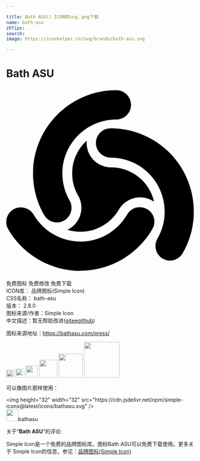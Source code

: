 ```yaml
---

title: Bath ASU() ICON转svg、png下载
name: bath-asu
zhTips: 
search: 
image: https://iconhelper.cn/svg/brands/bath-asu.svg

---
```


# Bath ASU  <small style="font-size: 60%;font-weight: 100"></small>

<div id="svg" class="svg-wrap">
<svg role="img" viewBox="0 0 24 24" xmlns="http://www.w3.org/2000/svg"><title>Bath ASU icon</title><path d="M20.984 22.265c-.33 0-.654-.088-.943-.256-.9-.52-1.21-1.67-.69-2.57 1.91-3.3.77-7.54-2.54-9.448-1.05-.604-2.23-.92-3.45-.92-.33 0-.66-.09-.942-.258-.9-.517-1.217-1.668-.69-2.566.33-.575.947-.93 1.622-.935 1.864 0 3.713.49 5.336 1.427 2.46 1.426 4.22 3.728 4.957 6.48.735 2.75.36 5.62-1.066 8.1-.33.57-.96.93-1.622.93l.04.006zm-11.478 1.31c-3.81 0-7.355-2.046-9.256-5.338-.518-.894-.207-2.044.69-2.56.873-.504 2.068-.176 2.565.686C4.737 18.498 7.033 19.82 9.5 19.82c1.202 0 2.397-.32 3.448-.926 1.037-.616 1.908-1.487 2.524-2.54.166-.285.392-.525.69-.69.857-.51 2.06-.18 2.555.676.332.57.332 1.293-.015 1.878-.932 1.622-2.284 2.96-3.906 3.907-1.623.932-3.47 1.428-5.335 1.428l.05.023zm.746-16.637C9.135 7.972 8.436 9.45 8.436 11.093c0 1.03.278 1.993.76 2.827.272.466.422.99.422 1.563 0 1.247-.736 2.33-1.79 2.825 1.46.45 3.08.315 4.51-.512.9-.525 1.593-1.247 2.073-2.072.27-.467.67-.872 1.16-1.144 1.08-.63 2.39-.524 3.35.136-.33-1.487-1.26-2.84-2.69-3.65-.88-.51-1.86-.752-2.82-.752-.54 0-1.08-.15-1.56-.42-1.08-.63-1.652-1.803-1.547-2.975l-.043.01zm-3.77 10.428c-.664 0-1.286-.36-1.623-.94-.94-1.62-1.43-3.465-1.43-5.334C3.43 5.21 8.21.424 14.1.424c1.03 0 1.872.842 1.872 1.88 0 1.035-.842 1.876-1.88 1.876-3.812 0-6.91 3.102-6.91 6.912 0 1.21.318 2.404.926 3.455.165.28.25.606.25.938 0 1.036-.84 1.878-1.88 1.878v.003z"/></svg>
</div>
<detail full-name='bath-asu'></detail>

<div class="detail-page">
<p>
<span><span class="badge-success badge">免费图标</span> <span class="badge-success badge">免费修改</span>  <span class="badge-success badge">免费下载</span> </span>
<br/>
<span>
ICON库：
<span class="badge-secondary badge">品牌图标(Simple Icon)</span> 
</span>
<br/>
<span>
CSS名称：
<span class="badge-secondary badge">bath-asu</span> 
</span>

<br/>
<span>
版本：
<span class="badge-secondary badge">2.8.0</span> 
</span>
<br/>
<span>图标来源/作者：<span class="badge-light badge">Simple Icon</span></span> 
<br/>
<span class="zh-detail">中文描述：暂无<span class="help-link"><span>帮助改进</span>(<a href="https://gitee.com/liuwave/icon-helper/edit/master/json/brands/bath-asu.json" target="_blank" rel="noopener noreferrer">gitee</a><a href="https://github.com/liuwave/icon-helper/edit/master/json/brands/bath-asu.json" target="_blank" rel="noopener noreferrer">github</a></span>)</span><br/>
</p>
</div><div class="description description alert alert-light"><p>图标来源地址：<a href="https://bathasu.com/press/" target="_blank" rel="noopener noreferrer">https://bathasu.com/press/</a></p></div>
<div class="alert alert-dark">
<img height="21" width="21" src="https://cdn.jsdelivr.net/npm/simple-icons@latest/icons/bathasu.svg" />
<img height="24" width="24" src="https://cdn.jsdelivr.net/npm/simple-icons@latest/icons/bathasu.svg" />
<img height="32" width="32" src="https://cdn.jsdelivr.net/npm/simple-icons@latest/icons/bathasu.svg" />
<img height="48" width="48" src="https://cdn.jsdelivr.net/npm/simple-icons@latest/icons/bathasu.svg" />
<img height="64" width="64" src="https://cdn.jsdelivr.net/npm/simple-icons@latest/icons/bathasu.svg" />
<img height="96" width="96" src="https://cdn.jsdelivr.net/npm/simple-icons@latest/icons/bathasu.svg" />

</div>
<div>
  <p>可以像图片那样使用：    
  </p>
  <div class="alert alert-primary" style="font-size: 14px">
    &lt;img height="32" width="32" src="https://cdn.jsdelivr.net/npm/simple-icons@latest/icons/bathasu.svg" /&gt;
    <copy-btn content='<img height="32" width="32" src="https://cdn.jsdelivr.net/npm/simple-icons@latest/icons/bathasu.svg" />'></copy-btn>
  </div>
  <div class="alert alert-secondary">
    <img height="32" width="32" src="https://cdn.jsdelivr.net/npm/simple-icons@latest/icons/bathasu.svg" />bathasu
    <copy-btn content="bathasu" btn-title="复制图标名称"></copy-btn>
  </div>
</div>
<div class="icon-detail__container">
<p>关于“<b>Bath ASU</b>”的评论:</p>
</div>
<Vssue title="关于“Bath ASU”的评论" />
<div><p>Simple Icon是一个免费的品牌图标库。图标Bath ASU可以免费下载使用。更多关于  Simple Icon的信息，参见：<a target="_blank" href="https://iconhelper.cn/brands.html">品牌图标(Simple Icon)</a>
</p></div>
